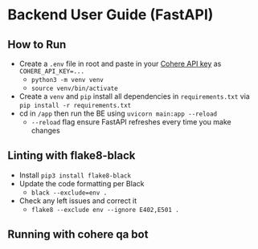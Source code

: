 # Backend User Guide (FastAPI)

## How to Run
- Create a `.env` file in root and paste in your [Cohere API key]() as `COHERE_API_KEY=...`
  - `python3 -m venv venv`
  - `source venv/bin/activate`
- Create a `venv` and `pip` install all dependencies in `requirements.txt` via `pip install -r requirements.txt`
- cd in `/app` then run the BE using `uvicorn main:app --reload`
  - `--reload` flag ensure FastAPI refreshes every time you make changes

## Linting with flake8-black
- Install `pip3 install flake8-black`
- Update the code formatting per Black
    - `black --exclude=env .`
- Check any left issues and correct it
    - `flake8 --exclude env --ignore E402,E501 .`


## Running with cohere qa bot